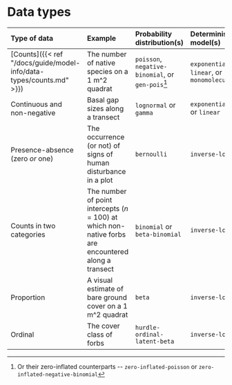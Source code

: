 # Data types

| __Type of data__ | __Example__ | __Probability distribution(s)__ | __Deterministic model(s)__
| :-- | :-- | :-- | :-- |
| [Counts]({{< ref "/docs/guide/model-info/data-types/counts.md" >}}) | The number of native species on a 1 m^2 quadrat | `poisson`, `negative-binomial`, or `gen-pois`[^1] | `exponential`, `linear`, or `monomolecular` |
| Continuous and non-negative | Basal gap sizes along a transect | `lognormal` or `gamma` | `exponential` or `linear` |
| Presence-absence (zero _or_ one) | The occurrence (or not) of signs of human disturbance in a plot | `bernoulli` | `inverse-logit` |
| Counts in two categories | The number of point intercepts (_n_ = 100) at which non-native forbs are encountered along a transect | `binomial` or `beta-binomial` | `inverse-logit` |
| Proportion | A visual estimate of bare ground cover on a 1 m^2 quadrat | `beta` | `inverse-logit` |
| Ordinal | The cover class of forbs | `hurdle-ordinal-latent-beta` | `inverse-logit` |

[^1]: Or their zero-inflated counterparts -- `zero-inflated-poisson` or `zero-inflated-negative-binomial`
